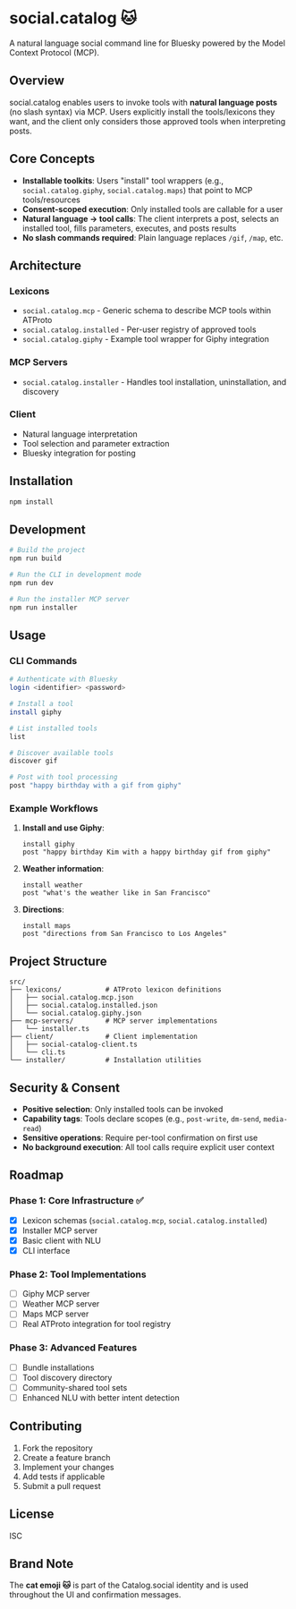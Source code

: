 # social.catalog 🐱

A natural language social command line for Bluesky powered by the Model Context Protocol (MCP).

## Overview

social.catalog enables users to invoke tools with **natural language posts** (no slash syntax) via MCP. Users explicitly install the tools/lexicons they want, and the client only considers those approved tools when interpreting posts.

## Core Concepts

- **Installable toolkits**: Users "install" tool wrappers (e.g., `social.catalog.giphy`, `social.catalog.maps`) that point to MCP tools/resources
- **Consent-scoped execution**: Only installed tools are callable for a user
- **Natural language → tool calls**: The client interprets a post, selects an installed tool, fills parameters, executes, and posts results
- **No slash commands required**: Plain language replaces `/gif`, `/map`, etc.

## Architecture

### Lexicons

- `social.catalog.mcp` - Generic schema to describe MCP tools within ATProto
- `social.catalog.installed` - Per-user registry of approved tools
- `social.catalog.giphy` - Example tool wrapper for Giphy integration

### MCP Servers

- `social.catalog.installer` - Handles tool installation, uninstallation, and discovery

### Client

- Natural language interpretation
- Tool selection and parameter extraction
- Bluesky integration for posting

## Installation

```bash
npm install
```

## Development

```bash
# Build the project
npm run build

# Run the CLI in development mode
npm run dev

# Run the installer MCP server
npm run installer
```

## Usage

### CLI Commands

```bash
# Authenticate with Bluesky
login <identifier> <password>

# Install a tool
install giphy

# List installed tools
list

# Discover available tools
discover gif

# Post with tool processing
post "happy birthday with a gif from giphy"
```

### Example Workflows

1. **Install and use Giphy**:
   ```
   install giphy
   post "happy birthday Kim with a happy birthday gif from giphy"
   ```

2. **Weather information**:
   ```
   install weather
   post "what's the weather like in San Francisco"
   ```

3. **Directions**:
   ```
   install maps
   post "directions from San Francisco to Los Angeles"
   ```

## Project Structure

```
src/
├── lexicons/           # ATProto lexicon definitions
│   ├── social.catalog.mcp.json
│   ├── social.catalog.installed.json
│   └── social.catalog.giphy.json
├── mcp-servers/        # MCP server implementations
│   └── installer.ts
├── client/             # Client implementation
│   ├── social-catalog-client.ts
│   └── cli.ts
└── installer/          # Installation utilities
```

## Security & Consent

- **Positive selection**: Only installed tools can be invoked
- **Capability tags**: Tools declare scopes (e.g., `post-write`, `dm-send`, `media-read`)
- **Sensitive operations**: Require per-tool confirmation on first use
- **No background execution**: All tool calls require explicit user context

## Roadmap

### Phase 1: Core Infrastructure ✅
- [x] Lexicon schemas (`social.catalog.mcp`, `social.catalog.installed`)
- [x] Installer MCP server
- [x] Basic client with NLU
- [x] CLI interface

### Phase 2: Tool Implementations
- [ ] Giphy MCP server
- [ ] Weather MCP server
- [ ] Maps MCP server
- [ ] Real ATProto integration for tool registry

### Phase 3: Advanced Features
- [ ] Bundle installations
- [ ] Tool discovery directory
- [ ] Community-shared tool sets
- [ ] Enhanced NLU with better intent detection

## Contributing

1. Fork the repository
2. Create a feature branch
3. Implement your changes
4. Add tests if applicable
5. Submit a pull request

## License

ISC

## Brand Note

The **cat emoji 🐱** is part of the Catalog.social identity and is used throughout the UI and confirmation messages.
